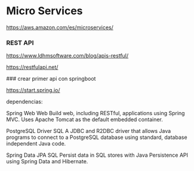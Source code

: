 # Micro Services
https://aws.amazon.com/es/microservices/


### REST API
https://www.ldhmsoftware.com/blog/apis-restful/


https://restfulapi.net/

### crear primer api con springboot

https://start.spring.io/


dependencias:

Spring Web Web
Build web, including RESTful, applications using Spring MVC. Uses Apache Tomcat as the default embedded container.


PostgreSQL Driver SQL
A JDBC and R2DBC driver that allows Java programs to connect to a PostgreSQL database using standard, database independent Java code.


Spring Data JPA SQL
Persist data in SQL stores with Java Persistence API using Spring Data and Hibernate.
